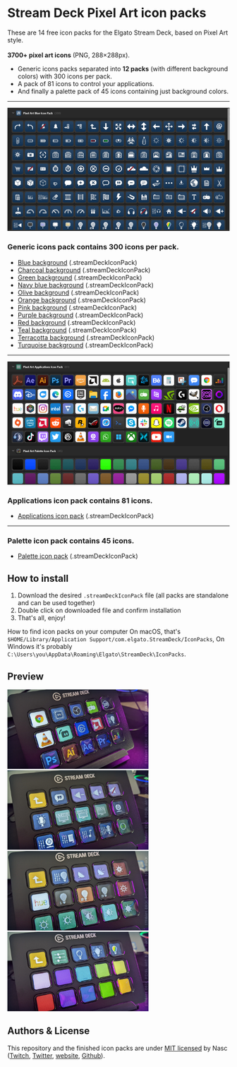 # Stream Deck Pixel Art icon packs

These are 14 free icon packs for the Elgato Stream Deck, based on Pixel Art style.<br /><br />
**3700+ pixel art icons** (PNG, 288×288px).
- Generic icons packs separated into **12 packs** (with different background colors) with 300 icons per pack.
- A pack of 81 icons to control your applications.
- And finally a palette pack of 45 icons containing just background colors.

---
![Application icon pack](assets/stream_deck_pixel_art_icon_pack_005.png)
### Generic icons pack contains 300 icons per pack.
- [Blue background](https://github.com/Nasc/Stream-Deck-Pixel-Art-icon-pack/raw/main/packs/com.nasc.pixelarticonpack.blue.streamDeckIconPack) (.streamDeckIconPack)
- [Charcoal background](https://github.com/Nasc/Stream-Deck-Pixel-Art-icon-pack/raw/main/packs/com.nasc.pixelarticonpack.charcoal.streamDeckIconPack) (.streamDeckIconPack)
- [Green background](https://github.com/Nasc/Stream-Deck-Pixel-Art-icon-pack/raw/main/packs/com.nasc.pixelarticonpack.green.streamDeckIconPack) (.streamDeckIconPack)
- [Navy blue background](https://github.com/Nasc/Stream-Deck-Pixel-Art-icon-pack/raw/main/packs/com.nasc.pixelarticonpack.navyblue.streamDeckIconPack) (.streamDeckIconPack)
- [Olive background](https://github.com/Nasc/Stream-Deck-Pixel-Art-icon-pack/raw/main/packs/com.nasc.pixelarticonpack.olive.streamDeckIconPack) (.streamDeckIconPack)
- [Orange background](https://github.com/Nasc/Stream-Deck-Pixel-Art-icon-pack/raw/main/packs/com.nasc.pixelarticonpack.orange.streamDeckIconPack) (.streamDeckIconPack)
- [Pink background](https://github.com/Nasc/Stream-Deck-Pixel-Art-icon-pack/raw/main/packs/com.nasc.pixelarticonpack.pink.streamDeckIconPack) (.streamDeckIconPack)
- [Purple background](https://github.com/Nasc/Stream-Deck-Pixel-Art-icon-pack/raw/main/packs/com.nasc.pixelarticonpack.purple.streamDeckIconPack) (.streamDeckIconPack)
- [Red background](https://github.com/Nasc/Stream-Deck-Pixel-Art-icon-pack/raw/main/packs/com.nasc.pixelarticonpack.red.streamDeckIconPack) (.streamDeckIconPack)
- [Teal background](https://github.com/Nasc/Stream-Deck-Pixel-Art-icon-pack/raw/main/packs/com.nasc.pixelarticonpack.teal.streamDeckIconPack) (.streamDeckIconPack)
- [Terracotta background](https://github.com/Nasc/Stream-Deck-Pixel-Art-icon-pack/raw/main/packs/com.nasc.pixelarticonpack.terracotta.streamDeckIconPack) (.streamDeckIconPack)
- [Turquoise background](https://github.com/Nasc/Stream-Deck-Pixel-Art-icon-pack/raw/main/packs/com.nasc.pixelarticonpack.turquoise.streamDeckIconPack) (.streamDeckIconPack)

---
![Application and palette icon pack](assets/stream_deck_pixel_art_icon_pack_006.png)
### Applications icon pack contains 81 icons.
- [Applications icon pack](https://github.com/Nasc/Stream-Deck-Pixel-Art-icon-pack/raw/main/packs/com.nasc.pixelarticonpack.applications.streamDeckIconPack) (.streamDeckIconPack)

---
### Palette icon pack contains 45 icons.
- [Palette icon pack](https://github.com/Nasc/Stream-Deck-Pixel-Art-icon-pack/raw/main/packs/com.nasc.pixelarticonpack.palette.streamDeckIconPack) (.streamDeckIconPack)

## How to install

1. Download the desired `.streamDeckIconPack` file (all packs are standalone and can be used together)
2. Double click on downloaded file and confirm installation
3. That's all, enjoy!

How to find icon packs on your computer
On macOS, that's `$HOME/Library/Application Support/com.elgato.StreamDeck/IconPacks`,
On Windows it's probably `C:\Users\you\AppData\Roaming\Elgato\StreamDeck\IconPacks`.

## Preview
<img src="assets/stream_deck_pixel_art_icon_pack_001.png" width="320"/> <img src="assets/stream_deck_pixel_art_icon_pack_002.png" width="320"/><br />
<img src="assets/stream_deck_pixel_art_icon_pack_003.png" width="320"/> <img src="assets/stream_deck_pixel_art_icon_pack_004.png" width="320"/>

## Authors & License

This repository and the finished icon packs are under [MIT licensed](LICENSE.md) by
Nasc ([Twitch](https://www.twitch.tv/nasc_pixel), [Twitter](https://twitter.com/NascImpact), [website](http://www.nasc.fr), [Github](https://github.com/Nasc/)).